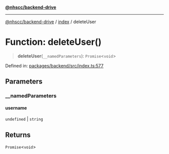 [**@nhscc/backend-drive**](../../README.md)

***

[@nhscc/backend-drive](../../README.md) / [index](../README.md) / deleteUser

# Function: deleteUser()

> **deleteUser**(`__namedParameters`): `Promise`\<`void`\>

Defined in: [packages/backend/src/index.ts:577](https://github.com/nhscc/drive.api.hscc.bdpa.org/blob/cc6ab5a21520f62a19ce4eb5924de51caa830ea7/packages/backend/src/index.ts#L577)

## Parameters

### \_\_namedParameters

#### username

`undefined` \| `string`

## Returns

`Promise`\<`void`\>
